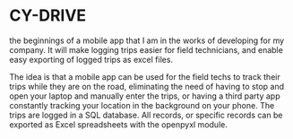 # CY-DRIVE
the beginnings of a mobile app that I am in the works of developing for my company. It will make logging trips easier for field technicians, and enable easy exporting of logged trips as excel files. 

The idea is that a mobile app can be used for the field techs to track their trips while they are on the road, eliminating the need of having to stop and open your laptop and manually enter the trips, or having a third party app constantly tracking your location in the background on your phone. The trips are logged in a SQL database. All records, or specific records can be exported as Excel spreadsheets with the openpyxl module. 
